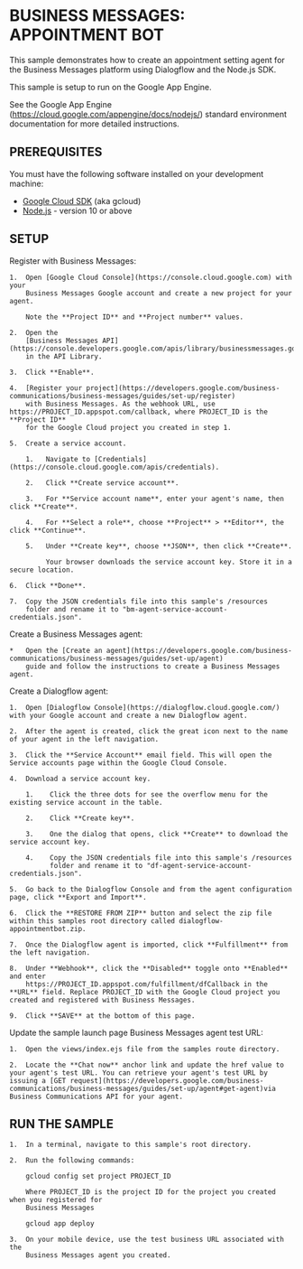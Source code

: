 # BUSINESS MESSAGES: APPOINTMENT BOT

This sample demonstrates how to create an appointment setting agent
for the Business Messages platform using Dialogflow and the Node.js SDK.

This sample is setup to run on the Google App Engine.

See the Google App Engine (https://cloud.google.com/appengine/docs/nodejs/) standard environment
documentation for more detailed instructions.

## PREREQUISITES

You must have the following software installed on your development machine:

* [Google Cloud SDK](https://cloud.google.com/sdk/) (aka gcloud)
* [Node.js](https://nodejs.org/en/) - version 10 or above

## SETUP

Register with Business Messages:

    1.  Open [Google Cloud Console](https://console.cloud.google.com) with your
        Business Messages Google account and create a new project for your agent.

        Note the **Project ID** and **Project number** values.

    2.  Open the
        [Business Messages API](https://console.developers.google.com/apis/library/businessmessages.googleapis.com)
        in the API Library.

    3.  Click **Enable**.

    4.  [Register your project](https://developers.google.com/business-communications/business-messages/guides/set-up/register)
        with Business Messages. As the webhook URL, use https://PROJECT_ID.appspot.com/callback, where PROJECT_ID is the **Project ID**
        for the Google Cloud project you created in step 1.

    5.  Create a service account.

        1.   Navigate to [Credentials](https://console.cloud.google.com/apis/credentials).

        2.   Click **Create service account**.

        3.   For **Service account name**, enter your agent's name, then click **Create**.

        4.   For **Select a role**, choose **Project** > **Editor**, the click **Continue**.

        5.   Under **Create key**, choose **JSON**, then click **Create**.

             Your browser downloads the service account key. Store it in a secure location.

    6.  Click **Done**.

    7.  Copy the JSON credentials file into this sample's /resources
        folder and rename it to "bm-agent-service-account-credentials.json".

Create a Business Messages agent:

    *   Open the [Create an agent](https://developers.google.com/business-communications/business-messages/guides/set-up/agent)
        guide and follow the instructions to create a Business Messages agent.

Create a Dialogflow agent:

    1.  Open [Dialogflow Console](https://dialogflow.cloud.google.com/) with your Google account and create a new Dialogflow agent.

    2.  After the agent is created, click the great icon next to the name of your agent in the left navigation.

    3.  Click the **Service Account** email field. This will open the Service accounts page within the Google Cloud Console.

    4.  Download a service account key.

        1.    Click the three dots for see the overflow menu for the existing service account in the table.

        2.    Click **Create key**.

        3.    One the dialog that opens, click **Create** to download the service account key.

        4.    Copy the JSON credentials file into this sample's /resources
              folder and rename it to "df-agent-service-account-credentials.json".

    5.  Go back to the Dialogflow Console and from the agent configuration page, click **Export and Import**.

    6.  Click the **RESTORE FROM ZIP** button and select the zip file within this samples root directory called dialogflow-appointmentbot.zip.

    7.  Once the Dialogflow agent is imported, click **Fulfillment** from the left navigation.

    8.  Under **Webhook**, click the **Disabled** toggle onto **Enabled** and enter
        https://PROJECT_ID.appspot.com/fulfillment/dfCallback in the **URL** field. Replace PROJECT_ID with the Google Cloud project you created and registered with Business Messages.

    9.  Click **SAVE** at the bottom of this page.

Update the sample launch page Business Messages agent test URL:

    1.  Open the views/index.ejs file from the samples route directory.

    2.  Locate the **Chat now** anchor link and update the href value to your agent's test URL. You can retrieve your agent's test URL by issuing a [GET request](https://developers.google.com/business-communications/business-messages/guides/set-up/agent#get-agent)via Business Communications API for your agent.


## RUN THE SAMPLE

    1.  In a terminal, navigate to this sample's root directory.

    2.  Run the following commands:

        gcloud config set project PROJECT_ID

        Where PROJECT_ID is the project ID for the project you created when you registered for
        Business Messages

        gcloud app deploy

    3.  On your mobile device, use the test business URL associated with the
        Business Messages agent you created.
